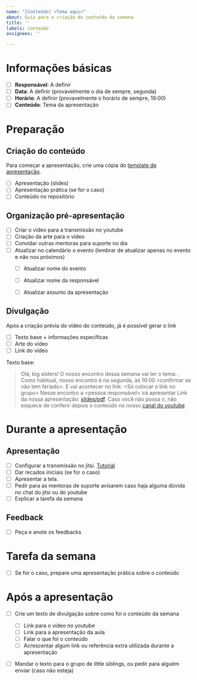 ```yaml
---
name: "[Conteúdo] <Tema aqui>"
about: Guia para a criação do conteúdo da semana
title: ''
labels: conteúdo
assignees: ''

---
```


# Informações básicas

- [ ] **Responsável**: A definir
- [ ] **Data**: A definir (provavelmente o dia de sempre, segunda)
- [ ] **Horário**: A definir (provavelmente o horário de sempre, 19:00)
- [ ] **Conteúdo**: Tema da apresentação

# Preparação

## Criação do conteúdo
Para começar a apresentação, crie uma cópia do [template de apresentação](https://docs.google.com/presentation/d/1vmnoDShQdG051p4HJaaoxIffP5i2ju-jOgBeDrOAemc/edit?usp=sharing). 

- [ ] Apresentação (slides)
- [ ] Apresentação prática (se for o caso)
- [ ] Conteúdo no repositório

## Organização pré-apresentação

- [ ] Criar o vídeo para a transmissão no youtube
- [ ] Criação da arte para o vídeo
- [ ] Convidar outras mentoras para suporte no dia
- [ ] Atualizar no calendário o evento (lembrar de atualizar apenas no evento e não nos próximos)
  - [ ] Atualizar nome do evento
  - [ ] Atualizar nome da responsável
  - [ ] Atualizar assunto da apresentação


## Divulgação
Após a criação prévia do vídeo do conteúdo, já é possível gerar o link 

- [ ] Texto base + informações específicas
- [ ] Arte do vídeo
- [ ] Link do vídeo

Texto base:
> Olá, big sisters!
O nosso encontro dessa semana vai ter o tema: <Tema>.
Como habitual, nosso encontro é na segunda, às 19:00 <confirmar se não tem feriado>. E vai acontecer no link: <Só colocar o link no grupo>
Nesse encontro a <pessoa responsável> irá apresentar <etc etc>
Link da nossa apresentação: [slides/pdf](link.com).
Caso você não possa ir, não esquece de conferir depois o conteúdo no nosso [canal do youtube](link.com)

# Durante a apresentação

## Apresentação

- [ ] Configurar a transmissão no jitsi. [Tutorial](https://github.com/BOSS-BigOpenSourceSister/BigSister/blob/master/docs/ConfigLive.md)
- [ ] Dar recados iniciais (se for o caso)
- [ ] Apresentar a tela.
- [ ] Pedir para as mentoras de suporte avisarem caso haja alguma dúvida no chat do jitsi ou do youtube
- [ ] Explicar a tarefa da semana

## Feedback

- [ ] Peça e anote os feedbacks

# Tarefa da semana

- [ ] Se for o caso, prepare uma apresentação prática sobre o conteúdo

# Após a apresentação
- [ ] Crie um texto de divulgação sobre como foi o conteúdo da semana
  - [ ] Link para o vídeo no youtube
  - [ ] Link para a apresentação da aula
  - [ ] Falar o que foi o conteúdo
  - [ ] Acrescentar algum link ou referência extra utilizada durante a apresentação
- [ ] Mandar o texto para o grupo de little siblings, ou pedir para alguém enviar (caso não esteja)

